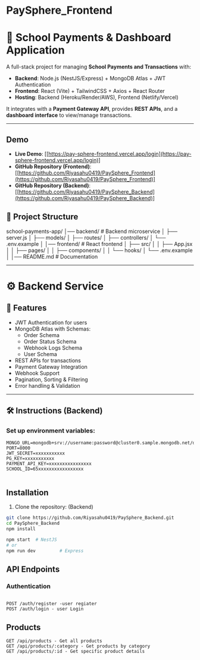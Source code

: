 ﻿# PaySphere_Frontend
 # 🏫 School Payments & Dashboard Application

A full-stack project for managing **School Payments and Transactions** with:

- **Backend**: Node.js (NestJS/Express) + MongoDB Atlas + JWT Authentication  
- **Frontend**: React (Vite) + TailwindCSS + Axios + React Router  
- **Hosting**: Backend (Heroku/Render/AWS), Frontend (Netlify/Vercel)  

It integrates with a **Payment Gateway API**, provides **REST APIs**, and a **dashboard interface** to view/manage transactions.

---
## Demo

- **Live Demo**: [[https://pay-sphere-frontend.vercel.app/login](https://pay-sphere-frontend.vercel.app/login)]
- **GitHub Repository (Frontend)**: [[https://github.com/Riyasahu0419/PaySphere_Frontend](https://github.com/Riyasahu0419/PaySphere_Frontend)]
- **GitHub Repository (Backend)**: [[https://github.com/Riyasahu0419/PaySphere_Backend](https://github.com/Riyasahu0419/PaySphere_Backend)]

## 📂 Project Structure

school-payments-app/
│── backend/ # Backend microservice
│ ├── server.js
│ ├── models/
│ ├── routes/
│ ├── controllers/
│ └── .env.example
│
│── frontend/ # React frontend
│ ├── src/
│ │ ├── App.jsx
│ │ ├── pages/
│ │ ├── components/
│ │ └── hooks/
│ └── .env.example
│
│── README.md # Documentation

---

# ⚙️ Backend Service

## 🚀 Features
- JWT Authentication for users
- MongoDB Atlas with Schemas:
  - Order Schema
  - Order Status Schema
  - Webhook Logs Schema
  - User Schema
- REST APIs for transactions
- Payment Gateway Integration
- Webhook Support
- Pagination, Sorting & Filtering
- Error handling & Validation

---

## 🛠️  Instructions (Backend)
### Set up environment variables:
```
MONGO_URL=mongodb+srv://username:password@cluster0.sample.mongodb.net/database_name
PORT=8000
JWT_SECRET=xxxxxxxxxxx
PG_KEY=xxxxxxxxxxx
PAYMENT_API_KEY=xxxxxxxxxxxxxxxx
SCHOOL_ID=65xxxxxxxxxxxxxxxxx


```

## Installation

1. Clone the repository: (Backend)
```bash
git clone https://github.com/Riyasahu0419/PaySphere_Backend.git
cd PaySphere_Backend
npm install

npm start  # NestJS
# or
npm run dev         # Express

```
## API Endpoints
### Authentication
```

POST /auth/register -user regiater
POST /auth/login - user Login 

```
## Products
```
GET /api/products - Get all products
GET /api/products/:category - Get products by category
GET /api/products/:id - Get specific product details
```


